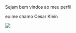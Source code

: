 Sejam bem vindos ao meu perfil

eu me chamo Cesar Klein

![](https://media1.tenor.com/m/5TkEsKdp_qQAAAAC/hasbulla-hasbulla-magomedov.gif)
